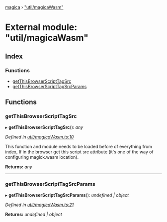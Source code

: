 [magica](../README.md) › ["util/magicaWasm"](_util_magicawasm_.md)

# External module: "util/magicaWasm"

## Index

### Functions

* [getThisBrowserScriptTagSrc](_util_magicawasm_.md#getthisbrowserscripttagsrc)
* [getThisBrowserScriptTagSrcParams](_util_magicawasm_.md#getthisbrowserscripttagsrcparams)

## Functions

###  getThisBrowserScriptTagSrc

▸ **getThisBrowserScriptTagSrc**(): *any*

*Defined in [util/magicaWasm.ts:10](https://github.com/cancerberoSgx/magica/blob/8fb28f9/src/util/magicaWasm.ts#L10)*

This function and module needs to be loaded before of everything from index,  If in the browser get this script src attribute (it's one of the way of configuring magick.wasm location).

**Returns:** *any*

___

###  getThisBrowserScriptTagSrcParams

▸ **getThisBrowserScriptTagSrcParams**(): *undefined | object*

*Defined in [util/magicaWasm.ts:21](https://github.com/cancerberoSgx/magica/blob/8fb28f9/src/util/magicaWasm.ts#L21)*

**Returns:** *undefined | object*
